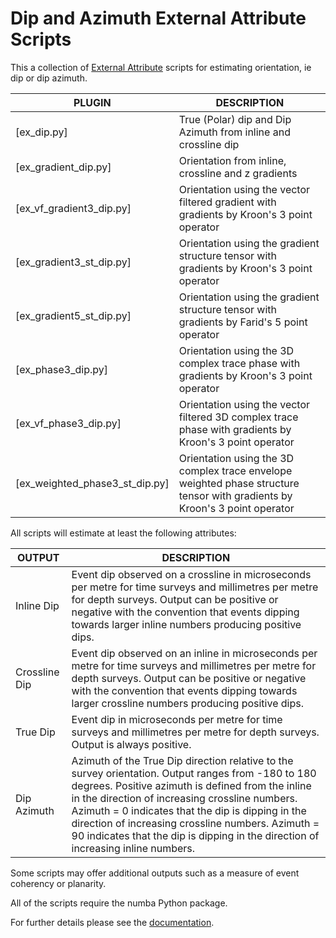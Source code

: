 # Dip and Azimuth External Attribute Scripts
This a collection of [External Attribute](http://waynegm.github.io/WMPlugin-Docs/docs/plugins/externalattrib/) scripts for estimating
orientation, ie dip or dip azimuth.

| PLUGIN | DESCRIPTION |
|--------|-------------|
| [ex_dip.py] | True (Polar) dip and Dip Azimuth from inline and crossline dip |
| [ex_gradient_dip.py] | Orientation from inline, crossline and z gradients |
| [ex_vf_gradient3_dip.py] | Orientation using the vector filtered gradient with gradients by Kroon's 3 point operator |
| [ex_gradient3_st_dip.py] | Orientation using the gradient structure tensor with gradients by Kroon's 3 point operator|
| [ex_gradient5_st_dip.py] | Orientation using the gradient structure tensor with gradients by Farid's 5 point operator|
| [ex_phase3_dip.py] | Orientation using the 3D complex trace phase with gradients by Kroon's 3 point operator |
| [ex_vf_phase3_dip.py] | Orientation using the vector filtered 3D complex trace phase with gradients by Kroon's 3 point operator |
| [ex_weighted_phase3_st_dip.py] | Orientation using the 3D complex trace envelope weighted phase structure tensor with gradients by Kroon's 3 point operator |

All scripts will estimate at least the following attributes:

| OUTPUT     | DESCRIPTION
|------------|----------------|
| Inline Dip | Event dip observed on a crossline in microseconds per metre for time surveys and millimetres per metre for depth surveys. Output can be positive or negative with the convention that events dipping towards larger inline numbers producing positive dips. |
| Crossline Dip | Event dip observed on an inline in microseconds per metre for time surveys and millimetres per metre for depth surveys. Output can be positive or negative with the convention that events dipping towards larger crossline numbers producing positive dips. |
| True Dip | Event dip in microseconds per metre for time surveys and millimetres per metre for depth surveys. Output is always positive. |
| Dip Azimuth | Azimuth of the True Dip direction relative to the survey orientation. Output ranges from -180 to 180 degrees. Positive azimuth is defined from the inline in the direction of increasing crossline numbers. Azimuth = 0 indicates that the dip is dipping in the direction of increasing crossline numbers. Azimuth = 90 indicates that the dip is dipping in the direction of increasing inline numbers. |

Some scripts may offer additional outputs such as a measure of event coherency or planarity.

All of the scripts require the numba Python package.

For further details please see the [documentation](http://waynegm.github.io/WMPlugin-Docs/docs/externalattributes/dipazimuth/).
